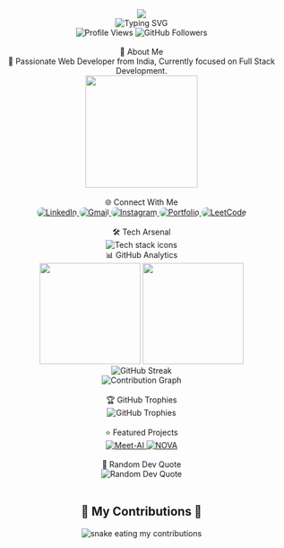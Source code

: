 <div align="center">
<img src="https://capsule-render.vercel.app/api?type=waving&color=0:EEFF00,10:a82da8,30:903749,75:234353,100:36454f&height=120&section=header&text=Hey%20there%20👋&fontSize=40&fontColor=ffffff&animation=twinkling&fontAlignY=35"/> </div> <div align="center"> <img src="https://readme-typing-svg.herokuapp.com?font=Fira+Code&size=32&duration=2800&pause=2000&color=A855F7&center=true&vCenter=true&width=940&lines=I'm+Mir+Saif+Ali+%F0%9F%9A%80;Full+Stack+Web+Developer+%F0%9F%92%BB;Building+Tomorrow's+Web+Today+%E2%9C%A8;Always+Learning%2C+Always+Growing+%F0%9F%8C%B1" alt="Typing SVG" /> </div> <div align="center"> <img src="https://komarev.com/ghpvc/?username=MIR-2004&label=Profile%20Views&color=blueviolet&style=for-the-badge&labelColor=black" alt="Profile Views" /> <img src="https://img.shields.io/github/followers/MIR-2004?label=Followers&style=for-the-badge&color=blue&labelColor=black" alt="GitHub Followers" /> </div> <br>
<div align="center">🦄 About Me</div>
<div align="center">
<span>🚀 Passionate Web Developer from India, Currently focused on Full Stack Development.</span>
<!-- gif -->
<div align="center">
  <img height="200" src="https://media.giphy.com/media/v1.Y2lkPWVjZjA1ZTQ3YTV4MXh3dmNuNGp2Z3c5eWQwYWp1ZWE2eDdxdThndGtzNWk4aDR1YSZlcD12MV9naWZzX3NlYXJjaCZjdD1n/8qXJTU5oEhQZO/giphy.gif" />
</div>
</div> <br/>
<div align="center">🌐 Connect With Me</div>
<div align="center"> <a href="https://www.linkedin.com/in/mir-saif-ali-9b9415256/" target="_blank"> <img src="https://img.shields.io/badge/LinkedIn-0A66C2?style=for-the-badge&logo=linkedin&logoColor=white" alt="LinkedIn" style="border-radius: 10px;"/> </a> <a href="mailto:mir.saif.ali2004@gmail.com" target="_blank"> <img src="https://img.shields.io/badge/Gmail-EA4335?style=for-the-badge&logo=gmail&logoColor=white" alt="Gmail" style="border-radius: 10px;"/> </a> <a href="https://www.instagram.com/saifa_li2345/" target="_blank"> <img src="https://img.shields.io/badge/Instagram-E4405F?style=for-the-badge&logo=instagram&logoColor=white" alt="Instagram" style="border-radius: 10px;"/> <a href="https://portfolio-website.com" target="_blank"> <img src="https://img.shields.io/badge/Portfolio-FF5722?style=for-the-badge&logo=web&logoColor=white" alt="Portfolio" style="border-radius: 10px;"/> </a> <a href="https://leetcode.com/u/MirSaifAli2004/" target="_blank"> <img src="https://img.shields.io/badge/LeetCode-FFA116?style=for-the-badge&logo=leetcode&logoColor=white" alt="LeetCode" style="border-radius: 10px;"/> </a> </div> <br>


<div align="center">🛠️ Tech Arsenal</div>
<div align="center">
  <!-- Simpler, more stable than custom CSS animations on GitHub -->
  <img src="https://skillicons.dev/icons?i=html,css,js,ts,react,nextjs,tailwind,redux,vite,figma,nodejs,express,mongodb,mysql,postgresql,firebase,prisma,git,github,docker,vercel,vscode,postman,linux,windows,java,c,discord,sentry,npm&theme=dark&perline=14" alt="Tech stack icons"/>
</div>

<div align="center">📊 GitHub Analytics</div>
<div align="center"> <img height="180em" src="https://github-readme-stats.vercel.app/api?username=MIR-2004&show_icons=true&theme=tokyonight&include_all_commits=true&count_private=true&hide_border=false&bg_color=0D1117&title_color=F85D7F&icon_color=F8D866&text_color=FFFFFF"/> <img height="180em" src="https://github-readme-stats.vercel.app/api/top-langs/?username=MIR-2004&layout=compact&langs_count=8&theme=tokyonight&hide_border=false&bg_color=0D1117&title_color=F85D7F&text_color=FFFFFF"/> </div> <div align="center"> <img src="https://github-readme-streak-stats.herokuapp.com/?user=MIR-2004&theme=tokyonight&hide_border=false&background=0D1117&stroke=0D1117&ring=F85D7F&fire=F8D866&currStreakNum=FFFFFF&sideNums=FFFFFF&currStreakLabel=F85D7F&sideLabels=F85D7F&dates=FFFFFF" alt="GitHub Streak"/> </div> <div align="center"> <img src="https://github-readme-activity-graph.vercel.app/graph?username=MIR-2004&bg_color=0D1117&color=F8D866&line=F85D7F&point=FFFFFF&area=true&hide_border=true" alt="Contribution Graph"/> </div> <br/>
<div align="center">🏆 GitHub Trophies</div>
<div align="center"> <img src="https://github-profile-trophy.vercel.app/?username=MIR-2004&theme=tokyonight&no-frame=true&column=7" alt="GitHub Trophies"/> </div> <br>

<div align="center">⭐ Featured Projects</div>

<div align="center">
  <a href="https://github.com/MIR-2004/Meet-AI">
    <img src="https://github-readme-stats.vercel.app/api/pin/?username=MIR-2004&repo=Meet-AI&theme=tokyonight&hide_border=false&bg_color=#0D1117" alt="Meet-AI"/>
  </a>
  <a href="https://github.com/MIR-2004/NOVA">
    <img src="https://github-readme-stats.vercel.app/api/pin/?username=MIR-2004&repo=NOVA&theme=tokyonight&hide_border=false&bg_color=#0D1117" alt="NOVA"/>
  </a>
</div>
 <br/>
<div align="center">💭 Random Dev Quote</div>
<div align="center"> <img src="https://quotes-github-readme.vercel.app/api?type=horizontal&theme=tokyonight" alt="Random Dev Quote"/> </div> <br>
<div align="center">
  <h2>🐍 My Contributions 🐍</h2>
  <img alt="snake eating my contributions" src="https://raw.githubusercontent.com/akash202004/MIR-2004/output/github-contribution-grid-snake.svg" />
</div>
